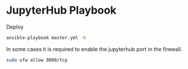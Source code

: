 # JupyterHub Playbook

Deploy

```bash
ansible-playbook master.yml -K
```

In some cases it is required to enable the jupyterhub port in the firewall.

```bash
sudo ufw allow 8000/tcp
```
